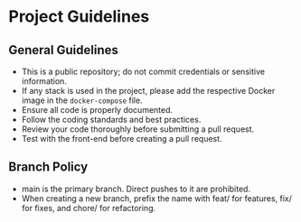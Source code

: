 # Project Guidelines

## General Guidelines

- This is a public repository; do not commit credentials or sensitive information.
- If any stack is used in the project, please add the respective Docker image in the `docker-compose` file.
- Ensure all code is properly documented.
- Follow the coding standards and best practices.
- Review your code thoroughly before submitting a pull request.
- Test with the front-end before creating a pull request.

## Branch Policy

- main is the primary branch. Direct pushes to it are prohibited.
- When creating a new branch, prefix the name with feat/ for features, fix/ for fixes, and chore/ for refactoring.